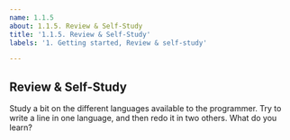 ```yaml
---
name: 1.1.5
about: 1.1.5. Review & Self-Study
title: '1.1.5. Review & Self-Study'
labels: '1. Getting started, Review & self-study'

---
```

## Review & Self-Study

Study a bit on the different languages available to the programmer. Try to write a line in one language, and then redo it in two others. What do you learn? 
